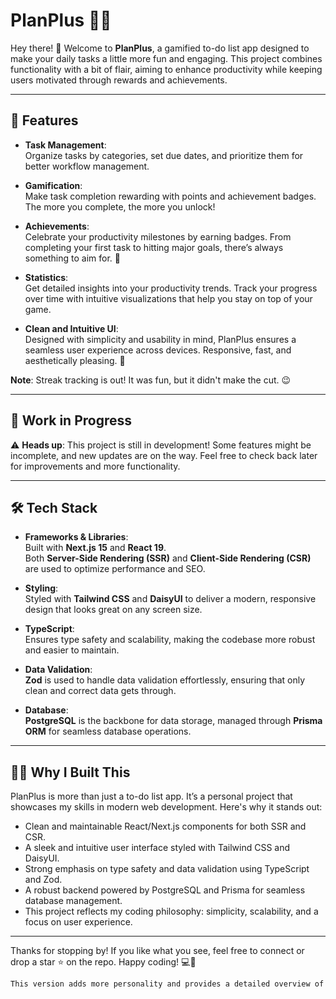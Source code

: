 # PlanPlus 📝🚀

Hey there! 👋 Welcome to **PlanPlus**, a gamified to-do list app designed to make your daily tasks a little more fun and engaging. This project combines functionality with a bit of flair, aiming to enhance productivity while keeping users motivated through rewards and achievements.

---

## 🌟 Features
- **Task Management**:  
  Organize tasks by categories, set due dates, and prioritize them for better workflow management.

- **Gamification**:  
  Make task completion rewarding with points and achievement badges. The more you complete, the more you unlock!

- **Achievements**:  
  Celebrate your productivity milestones by earning badges. From completing your first task to hitting major goals, there’s always something to aim for. 🏅

- **Statistics**:  
  Get detailed insights into your productivity trends. Track your progress over time with intuitive visualizations that help you stay on top of your game.

- **Clean and Intuitive UI**:  
  Designed with simplicity and usability in mind, PlanPlus ensures a seamless user experience across devices. Responsive, fast, and aesthetically pleasing. 🌈

**Note**: Streak tracking is out! It was fun, but it didn't make the cut. 😉

---

## 🚧 Work in Progress
⚠️ **Heads up**: This project is still in development! Some features might be incomplete, and new updates are on the way. Feel free to check back later for improvements and more functionality.

---

## 🛠️ Tech Stack
- **Frameworks & Libraries**:  
  Built with **Next.js 15** and **React 19**.  
  Both **Server-Side Rendering (SSR)** and **Client-Side Rendering (CSR)** are used to optimize performance and SEO.

- **Styling**:  
  Styled with **Tailwind CSS** and **DaisyUI** to deliver a modern, responsive design that looks great on any screen size.

- **TypeScript**:  
  Ensures type safety and scalability, making the codebase more robust and easier to maintain.

- **Data Validation**:  
  **Zod** is used to handle data validation effortlessly, ensuring that only clean and correct data gets through.

- **Database**:  
  **PostgreSQL** is the backbone for data storage, managed through **Prisma ORM** for seamless database operations.

---

## 🧑‍💻 Why I Built This
PlanPlus is more than just a to-do list app. It’s a personal project that showcases my skills in modern web development. Here's why it stands out:

- Clean and maintainable React/Next.js components for both SSR and CSR.
- A sleek and intuitive user interface styled with Tailwind CSS and DaisyUI.
- Strong emphasis on type safety and data validation using TypeScript and Zod.
- A robust backend powered by PostgreSQL and Prisma for seamless database management.
- This project reflects my coding philosophy: simplicity, scalability, and a focus on user experience.

---
Thanks for stopping by! If you like what you see, feel free to connect or drop a star ⭐️ on the repo.
Happy coding! 💻🚀

```bash
This version adds more personality and provides a detailed overview of your project’s purpose and features. Let me know if you’d like any changes!
```